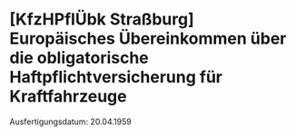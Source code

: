 # [KfzHPflÜbk Straßburg] Europäisches Übereinkommen über die obligatorische Haftpflichtversicherung für Kraftfahrzeuge

Ausfertigungsdatum: 20.04.1959

 